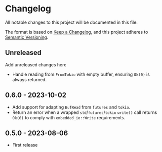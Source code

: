 # Changelog

All notable changes to this project will be documented in this file.

The format is based on [Keep a Changelog](https://keepachangelog.com/en/1.0.0/),
and this project adheres to [Semantic Versioning](https://semver.org/spec/v2.0.0.html).

## Unreleased

Add unreleased changes here

- Handle reading from `FromTokio` with empty buffer, ensuring `Ok(0)` is always returned.

## 0.6.0 - 2023-10-02

- Add support for adapting `BufRead` from `futures` and `tokio`.
- Return an error when a wrapped `std`/`futures`/`tokio` `write()` call returns
  `Ok(0)` to comply with `embedded_io::Write` requirements.

## 0.5.0 - 2023-08-06

- First release
